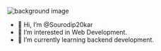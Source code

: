 ![background image](https://img.freepik.com/free-vector/cartoon-gamer-room-illustration_52683-60981.jpg?size=626&ext=jpg)
- 👋 Hi, I’m @Sourodip20kar
- 👀 I’m interested in Web Development.
- 🌱 I’m currently learning backend development.

<!---
Sourodip20kar/Sourodip20kar is a ✨ special ✨ repository because its `README.md` (this file) appears on your GitHub profile.
You can click the Preview link to take a look at your changes.
--->
